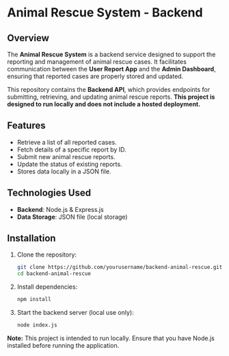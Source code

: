 # Animal Rescue System - Backend

## Overview
The **Animal Rescue System** is a backend service designed to support the reporting and management of animal rescue cases. It facilitates communication between the **User Report App** and the **Admin Dashboard**, ensuring that reported cases are properly stored and updated.

This repository contains the **Backend API**, which provides endpoints for submitting, retrieving, and updating animal rescue reports. **This project is designed to run locally and does not include a hosted deployment.**

## Features
- Retrieve a list of all reported cases.
- Fetch details of a specific report by ID.
- Submit new animal rescue reports.
- Update the status of existing reports.
- Stores data locally in a JSON file.

## Technologies Used
- **Backend**: Node.js & Express.js
- **Data Storage**: JSON file (local storage)

## Installation
1. Clone the repository:
   ```sh
   git clone https://github.com/yourusername/backend-animal-rescue.git
   cd backend-animal-rescue
   ```
2. Install dependencies:
   ```sh
   npm install
   ```
3. Start the backend server (local use only):
   ```sh
   node index.js
   ```

**Note:** This project is intended to run locally. Ensure that you have Node.js installed before running the application.

